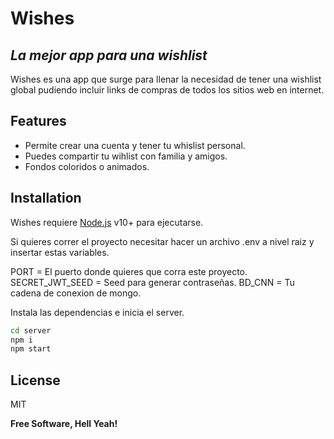 # Wishes
## _La mejor app para una wishlist_


Wishes es una app que surge para llenar la necesidad de tener una wishlist global pudiendo incluir links de compras de todos los sitios web en internet.

## Features

- Permite crear una cuenta y tener tu whislist personal.
- Puedes compartir tu wihlist con familia y amigos.
- Fondos coloridos o animados.

## Installation

Wishes requiere [Node.js](https://nodejs.org/) v10+ para ejecutarse.

Si quieres correr el proyecto necesitar hacer un archivo .env a nivel raiz y insertar estas variables.

PORT = El puerto donde quieres que corra este proyecto.
SECRET_JWT_SEED = Seed para generar contraseñas.
BD_CNN = Tu cadena de conexion de mongo.

Instala las dependencias e inicia el server.

```sh
cd server
npm i
npm start
```

## License

MIT

**Free Software, Hell Yeah!**


